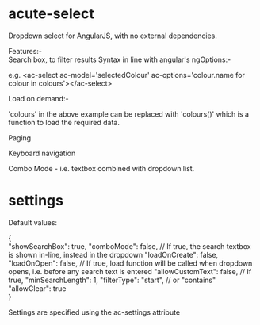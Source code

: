 acute-select
============

Dropdown select for AngularJS, with no external dependencies.

Features:-<br/>
Search box, to filter results
Syntax in line with angular's ngOptions:-

e.g. &lt;ac-select ac-model='selectedColour' ac-options='colour.name for colour in colours'&gt;&lt;/ac-select&gt;

Load on demand:-

'colours' in the above example can be replaced with 'colours()' which is a function to load the required data.

Paging

Keyboard navigation

Combo Mode - i.e. textbox combined with dropdown list.

settings
========

Default values:

{<br/>
  "showSearchBox": true,
  "comboMode": false,       // If true, the search textbox is shown in-line, instead in the dropdown
  "loadOnCreate": false,    
  "loadOnOpen": false,      // If true, load function will be called when dropdown opens, i.e. before any search text is entered
  "allowCustomText": false, // If true,
  "minSearchLength": 1,
  "filterType": "start",    // or "contains"
  "allowClear": true
<br/>}

Settings are specified using the ac-settings attribute


